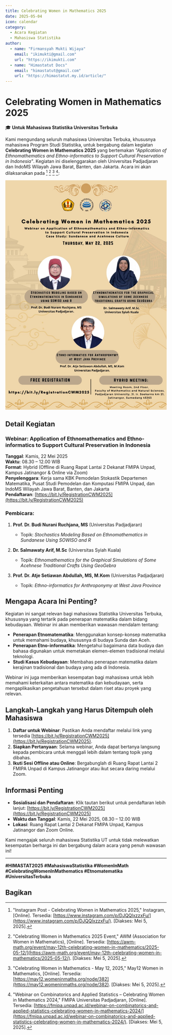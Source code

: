 ```yaml
---
title: Celebrating Women in Mathematics 2025  
date: 2025-05-04  
icon: calendar  
category:  
  - Acara Kegiatan  
  - Mahasiswa Statistika  
author:  
  - name: "Firmansyah Mukti Wijaya"  
    email: "ikimukti@gmail.com"  
    url: "https://ikimukti.com"  
  - name: "Himastatut Docs"  
    email: "himastatut@gmail.com"  
    url: "https://himastatut.my.id/article/"  
---  
```


# Celebrating Women in Mathematics 2025

🎓 **Untuk Mahasiswa Statistika Universitas Terbuka**  

Kami mengundang seluruh mahasiswa Universitas Terbuka, khususnya mahasiswa Program Studi Statistika, untuk bergabung dalam kegiatan **Celebrating Women in Mathematics 2025** yang bertemakan *"Application of Ethnomathematics and Ethno-informatics to Support Cultural Preservation in Indonesia"*. Kegiatan ini diselenggarakan oleh Universitas Padjadjaran dan IndoMS Wilayah Jawa Barat, Banten, dan Jakarta. Acara ini akan dilaksanakan pada [^1] [^2] [^3] [^4]:

![Sosialisasi PKM dan P2MW 2025](./2025-05-22-celebrating-women-in-math/poster.jpg)

## Detail Kegiatan
### Webinar: Application of Ethnomathematics and Ethno-informatics to Support Cultural Preservation in Indonesia
**Tanggal**: Kamis, 22 Mei 2025  
**Waktu**: 08.30 – 12.00 WIB  
**Format**: Hybrid (Offline di Ruang Rapat Lantai 2 Dekanat FMIPA Unpad, Kampus Jatinangor & Online via Zoom)  
**Penyelenggara**: Kerja sama KBK Pemodelan Stokastik Departemen Matematika, Pusat Studi Pemodelan dan Komputasi FMIPA Unpad, dan IndoMS Wilayah Jawa Barat, Banten, dan Jakarta  
**Pendaftaran**: [https://bit.ly/RegistrationCWM2025](https://bit.ly/RegistrationCWM2025)  

### Pembicara:
1. **Prof. Dr. Budi Nurani Ruchjana, MS** (Universitas Padjadjaran)  
   - Topik: *Stochastics Modeling Based on Ethnomathematics in Sundanese Using SOWISO and R*

2. **Dr. Salmawaty Arif, M.Sc** (Universitas Syiah Kuala)  
   - Topik: *Ethnomathematics for the Graphical Simulations of Some Acehnese Traditional Crafts Using GeoGebra*

3. **Prof. Dr. Atje Setiawan Abdullah, MS, M.Kom** (Universitas Padjadjaran)  
   - Topik: *Ethno-informatics for Anthroponymy at West Java Province*

## Mengapa Acara Ini Penting?

Kegiatan ini sangat relevan bagi mahasiswa Statistika Universitas Terbuka, khususnya yang tertarik pada penerapan matematika dalam bidang kebudayaan. Webinar ini akan memberikan wawasan mendalam tentang:
- **Penerapan Etnomatematika**: Menggunakan konsep-konsep matematika untuk memahami budaya, khususnya di budaya Sunda dan Aceh.
- **Penerapan Etno-informatika**: Mengetahui bagaimana data budaya dan bahasa digunakan untuk memetakan elemen-elemen tradisional melalui teknologi.
- **Studi Kasus Kebudayaan**: Membahas penerapan matematika dalam kerajinan tradisional dan budaya yang ada di Indonesia.

Webinar ini juga memberikan kesempatan bagi mahasiswa untuk lebih memahami keterkaitan antara matematika dan kebudayaan, serta mengaplikasikan pengetahuan tersebut dalam riset atau proyek yang relevan.

## Langkah-Langkah yang Harus Ditempuh oleh Mahasiswa

1. **Daftar untuk Webinar**: Pastikan Anda mendaftar melalui link yang tersedia [https://bit.ly/RegistrationCWM2025](https://bit.ly/RegistrationCWM2025).
2. **Siapkan Pertanyaan**: Selama webinar, Anda dapat bertanya langsung kepada pembicara untuk menggali lebih dalam tentang topik yang dibahas.
3. **Ikuti Sesi Offline atau Online**: Bergabunglah di Ruang Rapat Lantai 2 FMIPA Unpad di Kampus Jatinangor atau ikut secara daring melalui Zoom.

## Informasi Penting

- **Sosialisasi dan Pendaftaran**: Klik tautan berikut untuk pendaftaran lebih lanjut: [https://bit.ly/RegistrationCWM2025](https://bit.ly/RegistrationCWM2025)
- **Waktu dan Tanggal**: Kamis, 22 Mei 2025, 08.30 – 12.00 WIB  
- **Lokasi**: Ruang Rapat Lantai 2 Dekanat FMIPA Unpad, Kampus Jatinangor dan Zoom Online.

Kami mengajak seluruh mahasiswa Statistika UT untuk tidak melewatkan kesempatan berharga ini dan bergabung dalam acara yang penuh wawasan ini!

---

**#HIMASTAT2025 #MahasiswaStatistika #WomenInMath #CelebratingWomenInMathematics #Etnomatematika #UniversitasTerbuka**

[^1]: "Instagram Post - Celebrating Women in Mathematics 2025," Instagram, [Online]. Tersedia: [https://www.instagram.com/p/DJQQlxzzxFu/](https://www.instagram.com/p/DJQQlxzzxFu/). [Diakses: Mei 5, 2025].  
[^2]: "Celebrating Women in Mathematics 2025 Event," AWM (Association for Women in Mathematics), [Online]. Tersedia: [https://awm-math.org/event/may-12th-celebrating-women-in-mathematics/2025-05-12/](https://awm-math.org/event/may-12th-celebrating-women-in-mathematics/2025-05-12/). [Diakses: Mei 5, 2025].  
[^3]: "Celebrating Women in Mathematics - May 12, 2025," May12 Women in Mathematics, [Online]. Tersedia: [https://may12.womeninmaths.org/node/382](https://may12.womeninmaths.org/node/382). [Diakses: Mei 5, 2025].  
[^4]: "Webinar on Combinatorics and Applied Statistics – Celebrating Women in Mathematics 2024," FMIPA Universitas Padjadjaran, [Online]. Tersedia: [https://fmipa.unpad.ac.id/webinar-on-combinatorics-and-applied-statistics-celebrating-women-in-mathematics-2024/](https://fmipa.unpad.ac.id/webinar-on-combinatorics-and-applied-statistics-celebrating-women-in-mathematics-2024/). [Diakses: Mei 5, 2025].


## Bagikan
<Share colorful />
<GitContributors />
<GitChangelog />